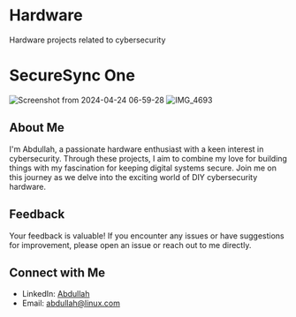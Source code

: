 # Hardware
Hardware projects related to cybersecurity

# SecureSync One
![Screenshot from 2024-04-24 06-59-28](https://github.com/vm32/Hardware/assets/21219411/1cb357cd-3219-4de7-aa85-a96120644a05)
![IMG_4693](https://github.com/vm32/Hardware/assets/21219411/50720635-4dd9-4f59-b819-cc2c3edd48c8)


## About Me
I'm Abdullah, a passionate hardware enthusiast with a keen interest in cybersecurity. Through these projects, I aim to combine my love for building things with my fascination for keeping digital systems secure. Join me on this journey as we delve into the exciting world of DIY cybersecurity hardware.

## Feedback
Your feedback is valuable! If you encounter any issues or have suggestions for improvement, please open an issue or reach out to me directly.

## Connect with Me
- LinkedIn: [Abdullah](https://www.linkedin.com/in/abdullah1337)
- Email: abdullah@linux.com
